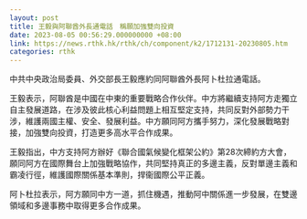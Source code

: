```yaml
---
layout: post
title: 王毅與阿聯酋外長通電話　稱願加強雙向投資
date: 2023-08-05 00:56:29.000000000 +08:00
link: https://news.rthk.hk/rthk/ch/component/k2/1712131-20230805.htm
categories: rthk
---
```


中共中央政治局委員、外交部長王毅應約同阿聯酋外長阿卜杜拉通電話。

王毅表示，阿聯酋是中國在中東的重要戰略合作伙伴。中方將繼續支持阿方走獨立自主發展道路，在涉及彼此核心利益問題上相互堅定支持，共同反對外部勢力干涉，維護兩國主權、安全、發展利益。中方願同阿方攜手努力，深化發展戰略對接，加強雙向投資，打造更多高水平合作成果。

王毅指出，中方支持阿方辦好《聯合國氣候變化框架公約》第28次締約方大會，願同阿方在國際舞台上加強戰略協作，共同堅持真正的多邊主義，反對單邊主義和霸凌行徑，維護國際關係基本準則，捍衞國際公平正義。

阿卜杜拉表示，阿方願同中方一道，抓住機遇，推動阿中關係進一步發展，在雙邊領域和多邊事務中取得更多合作成果。

